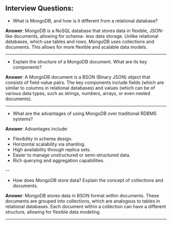 ## Interview Questions:

- What is MongoDB, and how is it different from a relational database?

**Answer**: MongoDB is a NoSQL database that stores data
in flexible, JSON-like documents, allowing for schema-
less data storage. Unlike relational databases, which use
tables and rows, MongoDB uses collections and
documents. This allows for more flexible and scalable
data models.

---

- Explain the structure of a MongoDB document. What are its key components?

**Answer**: A MongoDB document is a BSON (Binary JSON)
object that consists of field-value pairs. The key
components include fields (which are similar to columns in
relational databases) and values (which can be of various
data types, such as strings, numbers, arrays, or even nested
documents).

----

- What are the advantages of using MongoDB over traditional RDBMS systems?

**Answer**: Advantages include:
- Flexibility in schema design.
- Horizontal scalability via sharding.
- High availability through replica sets.
- Easier to manage unstructured or semi-structured data.
- Rich querying and aggregation capabilities.

--

- How does MongoDB store data? Explain the concept of collections and documents.

**Answer**: MongoDB stores data in BSON format within
documents. These documents are grouped into collections,
which are analogous to tables in relational databases. Each
document within a collection can have a different structure,
allowing for flexible data modeling.

---